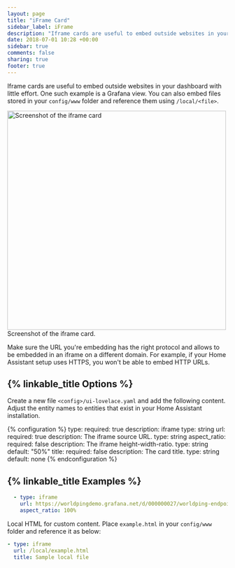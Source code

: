 ```yaml
---
layout: page
title: "iFrame Card"
sidebar_label: iFrame
description: "Iframe cards are useful to embed outside websites in your dashboard with little effort. One such example is a Grafana view."
date: 2018-07-01 10:28 +00:00
sidebar: true
comments: false
sharing: true
footer: true
---
```


Iframe cards are useful to embed outside websites in your dashboard with little effort. One such example is a Grafana view. You can also embed files stored in your `config/www` folder and reference them using `/local/<file>`.

<p class='img'>
<img width="500" src='/images/lovelace/lovelace_iframe.png' alt='Screenshot of the iframe card'>
Screenshot of the iframe card.
</p>

Make sure the URL you're embedding has the right protocol and allows to be embedded in an iframe on a different domain. For example, if your Home Assistant setup uses HTTPS, you won't be able to embed HTTP URLs.

## {% linkable_title Options %}

Create a new file `<config>/ui-lovelace.yaml` and add the following content. Adjust the entity names to entities that exist in your Home Assistant installation.

{% configuration %}
type:
  required: true
  description: iframe
  type: string
url:
  required: true
  description: The iframe source URL.
  type: string
aspect_ratio:
  required: false
  description: The iframe height-width-ratio.
  type: string
  default: "50%"
title:
  required: false
  description: The card title.
  type: string
  default: none
{% endconfiguration %}

## {% linkable_title Examples %}

```yaml
  - type: iframe
    url: https://worldpingdemo.grafana.net/d/000000027/worldping-endpoint-summary?var-endpoint=www_amazon_com&var-probe=All&panelId=2&fullscreen&orgId=3&theme=light
    aspect_ratio: 100%
```

Local HTML for custom content. Place `example.html` in your `config/www` folder and reference it as below:

```yaml
- type: iframe
  url: /local/example.html
  title: Sample local file
```
